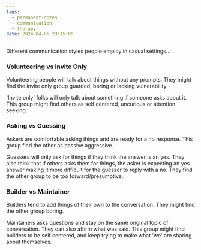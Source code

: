 ```yaml
---
tags:
  - permanent-notes
  - communication 
  - therapy 
date: 2024-04-05 23:15:00
---
```


Different communication styles people employ in casual settings...

### Volunteering vs Invite Only

Volunteering people will talk about things without any prompts. They might find the invite only group guarded, boring or lacking vulnerability.

'Invite only' folks will only talk about something if someone asks about it. This group might find others as self centered, uncurious or attention seeking.

### Asking vs Guessing

Askers are comfortable asking things and are ready for a no response. This group find the other as passive aggressive.

Guessers will only ask for things if they think the answer is an yes. They also think that if others asks them for things, the asker is expecting an yes answer making it more difficult for the guesser to reply with a no. They find the other group to be too forward/presumptive.

### Builder vs Maintainer

Builders tend to add things of their own to the conversation. They might find the other group boring.

Maintainers asks questions and stay on the same original topic of conversation. They can also affirm what was said. This group might find builders to be self centered, and keep trying to make what 'we' are sharing about themselves.

